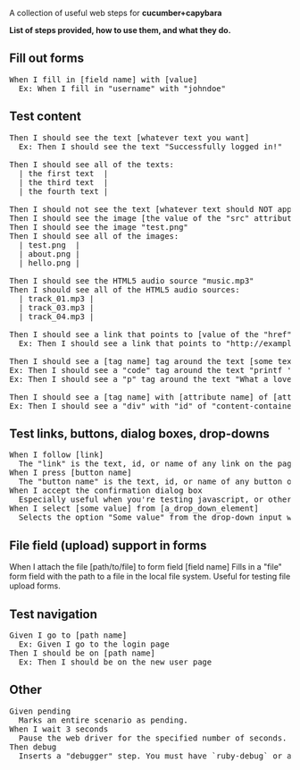 A collection of useful web steps for **cucumber+capybara**

**List of steps provided, how to use them, and what they do.**

Fill out forms
--------------

<pre>
When I fill in [field name] with [value]
  Ex: When I fill in "username" with "johndoe"
</pre>

Test content
------------

<pre>
Then I should see the text [whatever text you want]
  Ex: Then I should see the text "Successfully logged in!"

Then I should see all of the texts:
  | the first text  |
  | the third text  |
  | the fourth text |

Then I should not see the text [whatever text should NOT appear]
Then I should see the image [the value of the "src" attribute]
Then I should see the image "test.png"
Then I should see all of the images:
  | test.png  |
  | about.png |
  | hello.png |

Then I should see the HTML5 audio source "music.mp3"
Then I should see all of the HTML5 audio sources:
  | track_01.mp3 |
  | track_03.mp3 |
  | track_04.mp3 |

Then I should see a link that points to [value of the "href" attribute]
  Ex: Then I should see a link that points to "http://example.com"

Then I should see a [tag name] tag around the text [some text]
Ex: Then I should see a "code" tag around the text "printf 'Hello, world!';"
Ex: Then I should see a "p" tag around the text "What a lovely bunch of coconuts!"

Then I should see a [tag name] with [attribute name] of [attribute value]
Ex: Then I should see a "div" with "id" of "content-container"
</pre>

Test links, buttons, dialog boxes, drop-downs
---------------------------------------------

<pre>
When I follow [link]
  The "link" is the text, id, or name of any link on the page. This is the standard step.
When I press [button name]
  The "button name" is the text, id, or name of any button on the page. This is the standard step.
When I accept the confirmation dialog box
  Especially useful when you're testing javascript, or other actions that generate dialog boxes for your users, this step will switch to the dialog box, and click the accept option.
When I select [some value] from [a_drop_down_element]
  Selects the option "Some value" from the drop-down input with name attribute "a_drop_down_element"
</pre>

File field (upload) support in forms
------------------------------------

When I attach the file [path/to/file] to form field [field name]
  Fills in a "file" form field with the path to a file in the local file system. Useful for testing file upload forms.

Test navigation
---------------

<pre>
Given I go to [path name]
  Ex: Given I go to the login page
Then I should be on [path name]
  Ex: Then I should be on the new user page
</pre>

Other
-----

<pre>
Given pending
  Marks an entire scenario as pending.
When I wait 3 seconds
  Pause the web driver for the specified number of seconds. For example, you want to test AJAX which fires after 500 milliseconds, have the web driver wait 1 second.
Then debug
  Inserts a "debugger" step. You must have `ruby-debug` or a similar gem installed for this step to actually pause.
</pre>